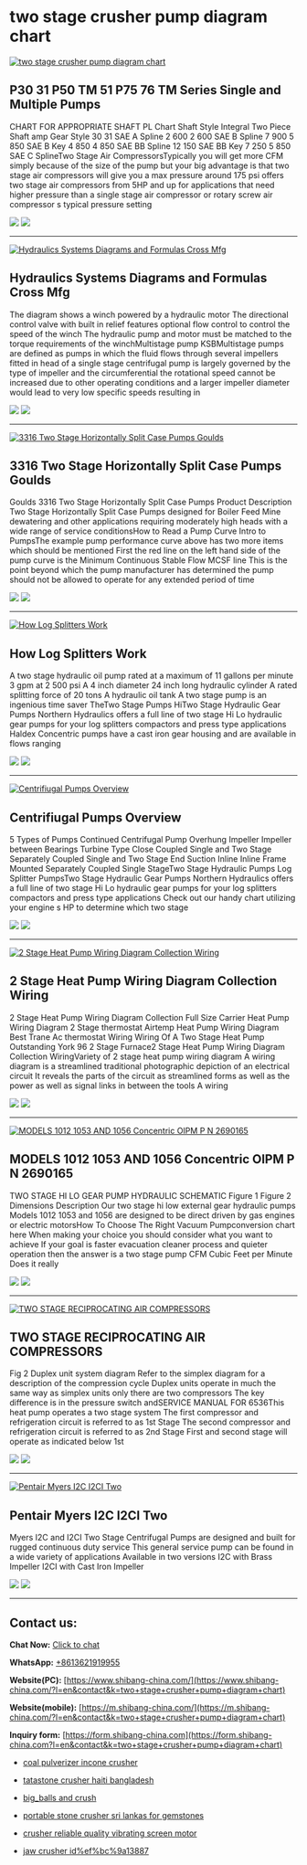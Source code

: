 # two stage crusher pump diagram chart

<a href="https://swt.shibang-china.com/?l=en&img&k=two+stage+crusher+pump+diagram+chart" target="_blank">![two stage crusher pump diagram chart](http://static.shibang-china.com/all-800x300/1421.jpg)</a>

## P30 31 P50 TM 51 P75 76 TM Series Single and Multiple Pumps
CHART FOR APPROPRIATE SHAFT PL Chart Shaft Style Integral Two Piece Shaft amp Gear Style 30 31 SAE A Spline 2 600 2 600 SAE B Spline 7 900 5 850 SAE B Key 4 850 4 850 SAE BB Spline 12 150 SAE BB Key 7 250 5 850 SAE C SplineTwo Stage Air CompressorsTypically you will get more CFM simply because of the size of the pump but your big advantage is that two stage air compressors will give you a max pressure around 175 psi offers two stage air compressors from 5HP and up for applications that need higher pressure than a single stage air compressor or rotary screw air compressor s typical pressure setting


<a href="https://whatsapp.shibangsoft.com/WhatsApp.php" target="_blank" title="WhatsApp">![](http://static.shibang-china.com/icon/whatsapp.png)</a> <a href="https://swt.shibang-china.com/?l=en&icon&k=two+stage+crusher+pump+diagram+chart" target="_blank">![](http://static.shibang-china.com/icon/chat-en.png)</a>

---

<a href="https://swt.shibang-china.com/?l=en&img&k=two+stage+crusher+pump+diagram+chart" target="_blank">![Hydraulics Systems Diagrams and Formulas Cross Mfg](http://static.shibang-china.com/all-800x300/1051.jpg)</a>

## Hydraulics Systems Diagrams and Formulas Cross Mfg
The diagram shows a winch powered by a hydraulic motor The directional control valve with built in relief features optional flow control to control the speed of the winch The hydraulic pump and motor must be matched to the torque requirements of the winchMultistage pump KSBMultistage pumps are defined as pumps in which the fluid flows through several impellers fitted in head of a single stage centrifugal pump is largely governed by the type of impeller and the circumferential the rotational speed cannot be increased due to other operating conditions and a larger impeller diameter would lead to very low specific speeds resulting in


<a href="https://whatsapp.shibangsoft.com/WhatsApp.php" target="_blank" title="WhatsApp">![](http://static.shibang-china.com/icon/whatsapp.png)</a> <a href="https://swt.shibang-china.com/?l=en&icon&k=two+stage+crusher+pump+diagram+chart" target="_blank">![](http://static.shibang-china.com/icon/chat-en.png)</a>

---

<a href="https://swt.shibang-china.com/?l=en&img&k=two+stage+crusher+pump+diagram+chart" target="_blank">![3316 Two Stage Horizontally Split Case Pumps Goulds](http://static.shibang-china.com/all-800x300/258.jpg)</a>

## 3316 Two Stage Horizontally Split Case Pumps Goulds
Goulds 3316 Two Stage Horizontally Split Case Pumps Product Description Two Stage Horizontally Split Case Pumps designed for Boiler Feed Mine dewatering and other applications requiring moderately high heads with a wide range of service conditionsHow to Read a Pump Curve Intro to PumpsThe example pump performance curve above has two more items which should be mentioned First the red line on the left hand side of the pump curve is the Minimum Continuous Stable Flow MCSF line This is the point beyond which the pump manufacturer has determined the pump should not be allowed to operate for any extended period of time


<a href="https://whatsapp.shibangsoft.com/WhatsApp.php" target="_blank" title="WhatsApp">![](http://static.shibang-china.com/icon/whatsapp.png)</a> <a href="https://swt.shibang-china.com/?l=en&icon&k=two+stage+crusher+pump+diagram+chart" target="_blank">![](http://static.shibang-china.com/icon/chat-en.png)</a>

---

<a href="https://swt.shibang-china.com/?l=en&img&k=two+stage+crusher+pump+diagram+chart" target="_blank">![How Log Splitters Work](http://static.shibang-china.com/all-800x300/536.jpg)</a>

## How Log Splitters Work
A two stage hydraulic oil pump rated at a maximum of 11 gallons per minute 3 gpm at 2 500 psi A 4 inch diameter 24 inch long hydraulic cylinder A rated splitting force of 20 tons A hydraulic oil tank A two stage pump is an ingenious time saver TheTwo Stage Pumps HiTwo Stage Hydraulic Gear Pumps Northern Hydraulics offers a full line of two stage Hi Lo hydraulic gear pumps for your log splitters compactors and press type applications Haldex Concentric pumps have a cast iron gear housing and are available in flows ranging


<a href="https://whatsapp.shibangsoft.com/WhatsApp.php" target="_blank" title="WhatsApp">![](http://static.shibang-china.com/icon/whatsapp.png)</a> <a href="https://swt.shibang-china.com/?l=en&icon&k=two+stage+crusher+pump+diagram+chart" target="_blank">![](http://static.shibang-china.com/icon/chat-en.png)</a>

---

<a href="https://swt.shibang-china.com/?l=en&img&k=two+stage+crusher+pump+diagram+chart" target="_blank">![Centrifiugal Pumps Overview](http://static.shibang-china.com/all-800x300/902.jpg)</a>

## Centrifiugal Pumps Overview
5 Types of Pumps Continued Centrifugal Pump Overhung Impeller Impeller between Bearings Turbine Type Close Coupled Single and Two Stage Separately Coupled Single and Two Stage End Suction Inline Inline Frame Mounted Separately Coupled Single StageTwo Stage Hydraulic Pumps Log Splitter PumpsTwo Stage Hydraulic Gear Pumps Northern Hydraulics offers a full line of two stage Hi Lo hydraulic gear pumps for your log splitters compactors and press type applications Check out our handy chart utilizing your engine s HP to determine which two stage


<a href="https://whatsapp.shibangsoft.com/WhatsApp.php" target="_blank" title="WhatsApp">![](http://static.shibang-china.com/icon/whatsapp.png)</a> <a href="https://swt.shibang-china.com/?l=en&icon&k=two+stage+crusher+pump+diagram+chart" target="_blank">![](http://static.shibang-china.com/icon/chat-en.png)</a>

---

<a href="https://swt.shibang-china.com/?l=en&img&k=two+stage+crusher+pump+diagram+chart" target="_blank">![2 Stage Heat Pump Wiring Diagram Collection Wiring](http://static.shibang-china.com/all-800x300/533.jpg)</a>

## 2 Stage Heat Pump Wiring Diagram Collection Wiring
2 Stage Heat Pump Wiring Diagram Collection Full Size Carrier Heat Pump Wiring Diagram 2 Stage thermostat Airtemp Heat Pump Wiring Diagram Best Trane Ac thermostat Wiring Wiring Of A Two Stage Heat Pump Outstanding York 96 2 Stage Furnace2 Stage Heat Pump Wiring Diagram Collection WiringVariety of 2 stage heat pump wiring diagram A wiring diagram is a streamlined traditional photographic depiction of an electrical circuit It reveals the parts of the circuit as streamlined forms as well as the power as well as signal links in between the tools A wiring


<a href="https://whatsapp.shibangsoft.com/WhatsApp.php" target="_blank" title="WhatsApp">![](http://static.shibang-china.com/icon/whatsapp.png)</a> <a href="https://swt.shibang-china.com/?l=en&icon&k=two+stage+crusher+pump+diagram+chart" target="_blank">![](http://static.shibang-china.com/icon/chat-en.png)</a>

---

<a href="https://swt.shibang-china.com/?l=en&img&k=two+stage+crusher+pump+diagram+chart" target="_blank">![MODELS 1012 1053 AND 1056 Concentric OIPM P N 2690165](http://static.shibang-china.com/all-800x300/617.jpg)</a>

## MODELS 1012 1053 AND 1056 Concentric OIPM P N 2690165
TWO STAGE HI LO GEAR PUMP HYDRAULIC SCHEMATIC Figure 1 Figure 2 Dimensions Description Our two stage hi low external gear hydraulic pumps Models 1012 1053 and 1056 are designed to be direct driven by gas engines or electric motorsHow To Choose The Right Vacuum Pumpconversion chart here When making your choice you should consider what you want to achieve If your goal is faster evacuation cleaner process and quieter operation then the answer is a two stage pump CFM Cubic Feet per Minute Does it really


<a href="https://whatsapp.shibangsoft.com/WhatsApp.php" target="_blank" title="WhatsApp">![](http://static.shibang-china.com/icon/whatsapp.png)</a> <a href="https://swt.shibang-china.com/?l=en&icon&k=two+stage+crusher+pump+diagram+chart" target="_blank">![](http://static.shibang-china.com/icon/chat-en.png)</a>

---

<a href="https://swt.shibang-china.com/?l=en&img&k=two+stage+crusher+pump+diagram+chart" target="_blank">![TWO STAGE RECIPROCATING AIR COMPRESSORS](http://static.shibang-china.com/all-800x300/625.jpg)</a>

## TWO STAGE RECIPROCATING AIR COMPRESSORS
Fig 2 Duplex unit system diagram Refer to the simplex diagram for a description of the compression cycle Duplex units operate in much the same way as simplex units only there are two compressors The key difference is in the pressure switch andSERVICE MANUAL FOR 6536This heat pump operates a two stage system The first compressor and refrigeration circuit is referred to as 1st Stage The second compressor and refrigeration circuit is referred to as 2nd Stage First and second stage will operate as indicated below 1st


<a href="https://whatsapp.shibangsoft.com/WhatsApp.php" target="_blank" title="WhatsApp">![](http://static.shibang-china.com/icon/whatsapp.png)</a> <a href="https://swt.shibang-china.com/?l=en&icon&k=two+stage+crusher+pump+diagram+chart" target="_blank">![](http://static.shibang-china.com/icon/chat-en.png)</a>

---

<a href="https://swt.shibang-china.com/?l=en&img&k=two+stage+crusher+pump+diagram+chart" target="_blank">![Pentair Myers I2C I2CI Two](http://static.shibang-china.com/all-800x300/1097.jpg)</a>

## Pentair Myers I2C I2CI Two
Myers I2C and I2CI Two Stage Centrifugal Pumps are designed and built for rugged continuous duty service This general service pump can be found in a wide variety of applications Available in two versions I2C with Brass Impeller I2CI with Cast Iron Impeller

<a href="https://whatsapp.shibangsoft.com/WhatsApp.php" target="_blank" title="WhatsApp">![](http://static.shibang-china.com/icon/whatsapp.png)</a> <a href="https://swt.shibang-china.com/?l=en&icon&k=two+stage+crusher+pump+diagram+chart" target="_blank">![](http://static.shibang-china.com/icon/chat-en.png)</a>

---
## Contact us:

**Chat Now:** [Click to chat](https://swt.shibang-china.com?l=en&contact&k=two+stage+crusher+pump+diagram+chart)

**WhatsApp:**  [+8613621919955](https://whatsapp.shibangsoft.com/WhatsApp.php)

**Website(PC):** [https://www.shibang-china.com/](https://www.shibang-china.com/?l=en&contact&k=two+stage+crusher+pump+diagram+chart)

**Website(mobile):** [https://m.shibang-china.com/](https://m.shibang-china.com/?l=en&contact&k=two+stage+crusher+pump+diagram+chart)

**Inquiry form:** [https://form.shibang-china.com](https://form.shibang-china.com?l=en&contact&k=two+stage+crusher+pump+diagram+chart)

* [coal pulverizer incone crusher](../167/coal%20pulverizer%20incone%20crusher.md)

* [tatastone crusher haiti bangladesh](../168/tatastone%20crusher%20haiti%20bangladesh.md)

* [big_balls and crush](../168/big_balls%20and%20crush.md)

* [portable stone crusher sri lankas for gemstones](../170/portable%20stone%20crusher%20sri%20lankas%20for%20gemstones.md)

* [crusher reliable quality vibrating screen motor](../169/crusher%20reliable%20quality%20vibrating%20screen%20motor.md)

* [jaw crusher id%ef%bc%9a13887](../170/jaw%20crusher%20id%25ef%25bc%259a13887.md)